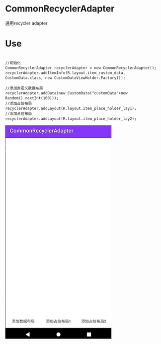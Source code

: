 # CommonRecyclerAdapter

通用recycler adapter

# Use
```

//初始化
CommonRecyclerAdapter recyclerAdapter = new CommonRecyclerAdapter();
recyclerAdapter.addItemInfo(R.layout.item_custom_data, CustomData.class, new CustomDataViewHolder.Factory());

//添加自定义数据布局
recyclerAdapter.addData(new CustomData("customData"+new Random().nextInt(100)));
//添加占位布局     
recyclerAdapter.addLayout(R.layout.item_place_holder_lay1);
//添加占位布局
recyclerAdapter.addLayout(R.layout.item_place_holder_lay2);

```

![Image](https://github.com/msilemsile/CommonRecyclerAdapter/blob/master/demo.gif)
